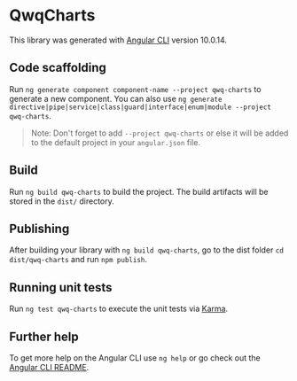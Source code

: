# QwqCharts

This library was generated with [Angular CLI](https://github.com/angular/angular-cli) version 10.0.14.

## Code scaffolding

Run `ng generate component component-name --project qwq-charts` to generate a new component. You can also use `ng generate directive|pipe|service|class|guard|interface|enum|module --project qwq-charts`.
> Note: Don't forget to add `--project qwq-charts` or else it will be added to the default project in your `angular.json` file. 

## Build

Run `ng build qwq-charts` to build the project. The build artifacts will be stored in the `dist/` directory.

## Publishing

After building your library with `ng build qwq-charts`, go to the dist folder `cd dist/qwq-charts` and run `npm publish`.

## Running unit tests

Run `ng test qwq-charts` to execute the unit tests via [Karma](https://karma-runner.github.io).

## Further help

To get more help on the Angular CLI use `ng help` or go check out the [Angular CLI README](https://github.com/angular/angular-cli/blob/master/README.md).

